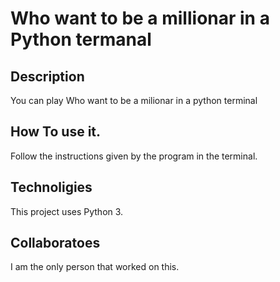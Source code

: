 # Who want to be a millionar in a Python termanal

## Description
You can play Who want to be a milionar in a python terminal

## How To use it.

Follow the instructions given by the program in the terminal.

## Technoligies

This project uses Python 3.

## Collaboratoes

I am the only person that worked on this.
